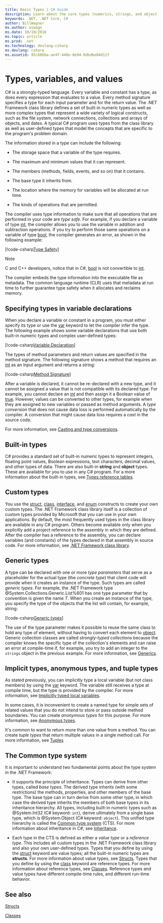 ```yaml
---
title: Basic Types | C# Guide
description: Learn about the core types (numerics, strings, and object) in all C# programs 
keywords: .NET, .NET Core, C#
author: BillWagner
ms.author: wiwagn
ms.date: 10/10/2016
ms.topic: article
ms.prod: .net
ms.technology: devlang-csharp
ms.devlang: csharp
ms.assetid: 95c686ba-ae4f-440e-8e94-0dbd6e04d11f
---
```


# Types, variables, and values  
C# is a strongly-typed language. Every variable and constant has a type, as does every expression that evaluates to a value. Every method signature specifies a type for each input parameter and for the return value. The .NET Framework class library defines a set of built-in numeric types as well as more complex types that represent a wide variety of logical constructs, such as the file system, network connections, collections and arrays of objects, and dates. A typical C# program uses types from the class library as well as user-defined types that model the concepts that are specific to the program's problem domain.  
  
The information stored in a type can include the following:  
  
-   The storage space that a variable of the type requires.  
  
-   The maximum and minimum values that it can represent.  
  
-   The members (methods, fields, events, and so on) that it contains.  
  
-   The base type it inherits from.  
  
-   The location where the memory for variables will be allocated at run time.  
  
-   The kinds of operations that are permitted.  
  
The compiler uses type information to make sure that all operations that are performed in your code are *type safe*. For example, if you declare a variable of type [int](https://msdn.microsoft.com/library/5kzh1b5w.aspx), the compiler allows you to use the variable in addition and subtraction operations. If you try to perform those same operations on a variable of type [bool](https://msdn.microsoft.com/library/c8f5xwh7.aspx), the compiler generates an error, as shown in the following example:  
  
[!code-csharp[Type Safety](../../samples/snippets/csharp/concepts/basic-types/type-safety.cs)]  
  
> [!NOTE]  
>  C and C++ developers, notice that in C#, [bool](https://msdn.microsoft.com/library/c8f5xwh7.aspx) is not convertible to [int](https://msdn.microsoft.com/library/5kzh1b5w.aspx).  
  
The compiler embeds the type information into the executable file as metadata. The common language runtime (CLR) uses that metadata at run time to further guarantee type safety when it allocates and reclaims memory.  

## Specifying types in variable declarations  
When you declare a variable or constant in a program, you must either specify its type or use the [var](https://msdn.microsoft.com/library/bb383973.aspx) keyword to let the compiler infer the type. The following example shows some variable declarations that use both built-in numeric types and complex user-defined types:  
  
[!code-csharp[Variable Declaration](../../samples/snippets/csharp/concepts/basic-types/variable-declaration.cs)]  
  
The types of method parameters and return values are specified in the method signature. The following signature shows a method that requires an [int](https://msdn.microsoft.com/library/5kzh1b5w.aspx) as an input argument and returns a string:  
  
[!code-csharp[Method Signature](../../samples/snippets/csharp/concepts/basic-types/method-signature.cs)]  
  
After a variable is declared, it cannot be re-declared with a new type, and it cannot be assigned a value that is not compatible with its declared type. For example, you cannot declare an [int](https://msdn.microsoft.com/library/5kzh1b5w.aspx) and then assign it a Boolean value of [true](https://msdn.microsoft.com/library/06d3w013.aspx). However, values can be converted to other types, for example when they are assigned to new variables or passed as method arguments. A *type conversion* that does not cause data loss is performed automatically by the compiler. A conversion that might cause data loss requires a *cast* in the source code. 

For more information, see [Casting and type conversions](https://msdn.microsoft.com/library/ms173105.aspx).
 
## Built-in types
C# provides a standard set of built-in numeric types to represent integers, floating point values, Boolean expressions, text characters, decimal values, and other types of data. There are also built-in **string** and **object** types. These are available for you to use in any C# program. For a more information about the built-in types, see [Types reference tables](https://msdn.microsoft.com/library/1dhd7f2x.aspx).  
  
## Custom types  
You use the [struct](https://msdn.microsoft.com/library/ah19swz4.aspx), [class](https://msdn.microsoft.com/library/0b0thckt.aspx), [interface](https://msdn.microsoft.com/library/87d83y5b.aspx), and [enum](https://msdn.microsoft.com/library/sbbt4032.aspx) constructs to create your own custom types. The .NET Framework class library itself is a collection of custom types provided by Microsoft that you can use in your own applications. By default, the most frequently used types in the class library are available in any C# program. Others become available only when you explicitly add a project reference to the assembly in which they are defined. After the compiler has a reference to the assembly, you can declare variables (and constants) of the types declared in that assembly in source code. For more information, see [.NET Framework class library](https://msdn.microsoft.com/library/gg145045(v=vs.110).aspx).  
  
## Generic types  
A type can be declared with one or more *type parameters* that serve as a placeholder for the actual type (the *concrete type*) that client code will provide when it creates an instance of the type. Such types are called *generic types*. For example, the .NET Framework type @System.Collections.Generic.List%601 has one type parameter that by convention is given the name *T*. When you create an instance of the type, you specify the type of the objects that the list will contain, for example, string:  
  
[!code-csharp[Generic types](../../samples/snippets/csharp/concepts/basic-types/generic-type.cs)] 
  
The use of the type parameter makes it possible to reuse the same class to hold any type of element, without having to convert each element to [object](https://msdn.microsoft.com/library/9kkx3h3c.aspx). Generic collection classes are called *strongly-typed collections* because the compiler knows the specific type of the collection's elements and can raise an error at compile-time if, for example, you try to add an integer to the `strings` object in the previous example. For more information, see [Generics](programming-guide/generics/index.md). 

## Implicit types, anonymous types, and tuple types  
As stated previously, you can implicitly type a local variable (but not class members) by using the [var](https://msdn.microsoft.com/library/bb383973.aspx) keyword. The variable still receives a type at compile time, but the type is provided by the compiler. For more information, see [Implicitly typed local variables](https://msdn.microsoft.com/library/bb384061.aspx).  
  
In some cases, it is inconvenient to create a named type for simple sets of related values that you do not intend to store or pass outside method boundaries. You can create *anonymous types* for this purpose. For more information, see [Anonymous types](https://msdn.microsoft.com/library/bb397696.aspx).

It's common to want to return more than one value from a method. You can create *tuple types* that return multiple values in a single method call. For more information, see [Tuples](tuples.md)

## The Common type system  
It is important to understand two fundamental points about the type system in the .NET Framework:  
  
-   It supports the principle of inheritance. Types can derive from other types, called *base types*. The derived type inherits (with some restrictions) the methods, properties, and other members of the base type. The base type can in turn derive from some other type, in which case the derived type inherits the members of both base types in its inheritance hierarchy. All types, including built-in numeric types such as @System.Int32 (C# keyword: `int`), derive ultimately from a single base type, which is @System.Object (C# keyword: `object`). This unified type hierarchy is called the [Common type system](../standard/common-type-system.md) (CTS). For more information about inheritance in C#, see [Inheritance](https://msdn.microsoft.com/library/ms173149.aspx).  
  
-   Each type in the CTS is defined as either a *value type* or a *reference type*. This includes all custom types in the .NET Framework class library and also your own user-defined types. Types that you define by using the [struct](https://msdn.microsoft.com/library/ah19swz4.aspx) keyword are value types; all the built-in numeric types are **structs**. For more information about value types, see [Structs](structs.md). Types that you define by using the [class](https://msdn.microsoft.com/library/0b0thckt.aspx) keyword are reference types. For more information about reference types, see [Classes](classes.md). Reference types and value types have different compile-time rules, and different run-time behavior.
 
  
## See also
[Structs](structs.md)

[Classes](classes.md)
